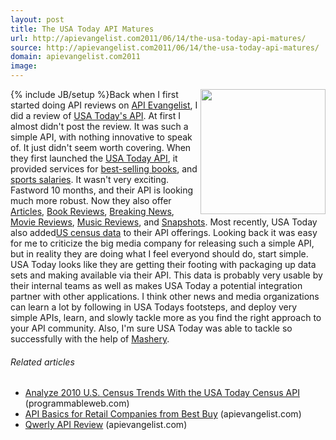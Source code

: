 ```yaml
---
layout: post
title: The USA Today API Matures
url: http://apievangelist.com2011/06/14/the-usa-today-api-matures/
source: http://apievangelist.com2011/06/14/the-usa-today-api-matures/
domain: apievangelist.com2011
image: 
---
```

{% include JB/setup %}<a title="USA Today API" href="http://developer.usatoday.com/"><img src="http://www.editorsweblog.org/usatoday.gif"  width="200" align="right" /></a>Back when I first started doing API reviews on <a title="API Evangelist" href="http://www.apievangelist.com">API Evangelist</a>, I did a review of <a title="USA Todays first release of their API" href="http://blog.apievangelist.com/2010/10/27/usa-today-api-review/">USA Today's API</a>.
At first I almost didn't post the review. It was such a simple API, with nothing innovative to speak of. It just didn't seem worth covering.
When they first launched the <a title="USA Today API" href="http://developer.usatoday.com/">USA Today API</a>, it provided services for <a title="best-selling books" href="http://developer.usatoday.com/docs/read/bestselling_books">best-selling books</a>, and <a title="Sports Salaries" href="http://developer.usatoday.com/docs/read/salaries">sports salaries</a>. It wasn't very exciting.
Fastword 10 months, and their API is looking much more robust. Now they also offer <a title="Articles" href="http://developer.usatoday.com/docs/read/articles">Articles</a>, <a title="Book Reviews" href="http://developer.usatoday.com/docs/read/book_reviews">Book Reviews</a>, <a title="Breaking News" href="http://developer.usatoday.com/docs/read/Breaking_News">Breaking News</a>, <a title="Movie Reviews" href="http://developer.usatoday.com/docs/read/movie_reviews">Movie Reviews</a>, <a title="Music Reviews" href="http://developer.usatoday.com/docs/read/music_reviews">Music Reviews</a>, and <a title="Snapshots" href="http://developer.usatoday.com/docs/read/snapshots">Snapshots</a>.
Most recently, USA Today also added<a title="US Census Data" href="http://developer.usatoday.com/docs/read/Census">US census data</a> to their API offerings.
Looking back it was easy for me to criticize the big media company for releasing such a simple API, but in reality they are doing what I feel everyond should do, start simple.
USA Today looks like they are getting their footing with packaging up data sets and making available via their API. This data is probably very usable by their internal teams as well as makes USA Today a potential integration partner with other applications.
I think other news and media organizations can learn a lot by following in USA Todays footsteps, and deploy very simple APIs, learn, and slowly tackle more as you find the right approach to your API community.
Also, I'm sure USA Today was able to tackle so successfully with the help of <a title="Mashery" href="http://www.mashery.com">Mashery</a>.
<h6 class="zemanta-related-title c2">
     Related articles
</h6>
<ul class="zemanta-article-ul">
     <li class="zemanta-article-ul-li">
          <a href="http://blog.programmableweb.com/2011/06/09/analyze-2010-u-s-census-trends-with-the-usa-today-census-api/">Analyze 2010 U.S. Census Trends With the USA Today Census API</a> (programmableweb.com)
     </li>
     <li class="zemanta-article-ul-li">
          <a href="http://blog.apievangelist.com/2011/06/03/api-basics-for-retail-companies-from-best-buy/">API Basics for Retail Companies from Best Buy</a> (apievangelist.com)
     </li>
     <li class="zemanta-article-ul-li">
          <a href="http://blog.apievangelist.com/2011/05/29/qwerly-api-review/">Qwerly API Review</a> (apievangelist.com)
     </li>
</ul>

